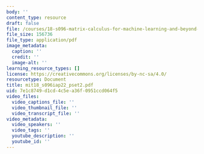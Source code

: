```yaml
---
body: ''
content_type: resource
draft: false
file: /courses/18-s096-matrix-calculus-for-machine-learning-and-beyond-january-iap-2022/mit18_s096iap22_pset2.pdf
file_size: 156736
file_type: application/pdf
image_metadata:
  caption: ''
  credit: ''
  image-alt: ''
learning_resource_types: []
license: https://creativecommons.org/licenses/by-nc-sa/4.0/
resourcetype: Document
title: mit18_s096iap22_pset2.pdf
uid: 7e1c8749-d1cd-4c5e-a36f-0951ccd064f5
video_files:
  video_captions_file: ''
  video_thumbnail_file: ''
  video_transcript_file: ''
video_metadata:
  video_speakers: ''
  video_tags: ''
  youtube_description: ''
  youtube_id: ''
---
```

